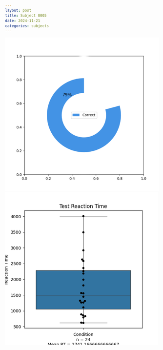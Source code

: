 ```yaml
---
layout: post
title: Subject 8005
date: 2024-11-21
categories: subjects
---
```


![](data/8005/run-6/8005_FN_acc_test.png)
![](data/8005/run-6/8005_FN_rt.png)
